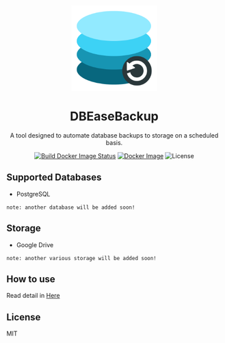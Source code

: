 <p align="center">
  <img src="./img/logo.png" alt="Logo" width="200"/>

  <h1 align="center">DBEaseBackup</h1>
  <p align="center">A tool designed to automate database backups to storage on a scheduled basis.</p>
  <p align="center">
    <a href="https://github.com/glennprays/dbeasebackup/actions/workflows/build-docker-image.yml"><img src="https://github.com/glennprays/dbeasebackup/actions/workflows/build-docker-image.yml/badge.svg" alt="Build Docker Image Status"></a>
    <a href="https://hub.docker.com/r/glennprays/dbeasebackup"><img src="https://img.shields.io/docker/v/glennprays/dbeasebackup?label=Docker&color=blue" alt="Docker Image"></a>
    <img src="https://img.shields.io/github/license/glennprays/dbeasebackup" alt="License">
  </p>
</p>

## Supported Databases
- PostgreSQL
```
note: another database will be added soon!
```
## Storage
- Google Drive
```
note: another various storage will be added soon!
```
## How to use
Read detail in [Here](./example)

## License
MIT
